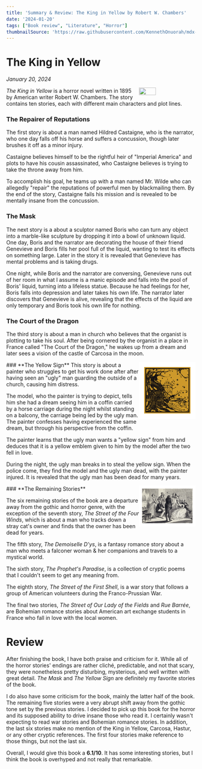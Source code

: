 ```yaml
---
title: 'Summary & Review: The King in Yellow by Robert W. Chambers'
date: '2024-01-20'
tags: ["Book review", "Literature", "Horror"]
thumbnailSource: 'https://raw.githubusercontent.com/KennethOnuorah/mdx-blogposts/main/images/thumbnails/yellow_king.png'
---
```


# **The King in Yellow**
*January 20, 2024*

<img align="right" width="30%" height="30%" src="https://raw.githubusercontent.com/KennethOnuorah/mdx-blogposts/main/images/articles/yellow_king.png">

*The King in Yellow* is a horror novel written in 1895 by American writer Robert W. Chambers. The story contains ten stories, each with different main characters and plot lines.

### **The Repairer of Reputations**

The first story is about a man named Hildred Castaigne, who is the narrator, who one day falls off his horse and suffers a concussion, though later brushes it off as a minor injury. 

Castaigne believes himself to be the rightful heir of "Imperial America" and plots to have his cousin assassinated, who Castaigne believes is trying to take the throne away from him. 

To accomplish his goal, he teams up with a man named Mr. Wilde who can allegedly "repair" the reputations of powerful men by blackmailing them. By the end of the story, Castaigne fails his mission and is revealed to be mentally insane from the concussion.

### **The Mask**

The next story is a about a sculptor named Boris who can turn any object into a marble-like sculpture by dropping it into a bowl of unknown liquid. One day, Boris and the narrator are decorating the house of their friend Genevieve and Boris fills her pool full of the liquid, wanting to test its effects on something large. Later in the story it is revealed that Genevieve has mental problems and is taking drugs.

One night, while Boris and the narrator are conversing, Genevieve runs out of her room in what I assume is a manic episode and falls into the pool of Boris' liquid, turning into a lifeless statue. Because he had feelings for her, Boris falls into depression and later takes his own life. The narrator later discovers that Genevieve is alive, revealing that the effects of the liquid are  only temporary and Boris took his own life for nothing.

### **The Court of the Dragon**

The third story is about a man in church who believes that the organist is plotting to take his soul. After being cornered by the organist in a place in France called "The Court of the Dragon," he wakes up from a dream and later sees a vision of the castle of Carcosa in the moon.

<img align="right" width="30%" height="30%" src="https://raw.githubusercontent.com/KennethOnuorah/mdx-blogposts/main/images/articles/the_yellow_sign.png">
### **The Yellow Sign**
This story is about a painter who struggles to get his work done after after having seen an "ugly" man guarding the outside of a church, causing him distress.

The model, who the painter is trying to depict, tells him she had a dream seeing him in a coffin carried by a horse carriage during the night whilst standing on a balcony, the carriage being led by the ugly man. The painter confesses having experienced the same dream, but through his perspective from the coffin.

The painter learns that the ugly man wants a "yellow sign" from him and deduces that it is a yellow emblem given to him by the model after the two fell in love. 

During the night, the ugly man breaks in to steal the yellow sign. When the police come, they find the model and the ugly man dead, with the painter injured. It is revealed that the ugly man has been dead for many years.

<img align="right" width="30%" height="30%" src="https://raw.githubusercontent.com/KennethOnuorah/mdx-blogposts/main/images/articles/bohemians.png">
### **The Remaining Stories**

The six remaining stories of the book are a departure away from the gothic and horror genre, with the exception of the seventh story, *The Street of the Four Winds*, which is about a man who tracks down a stray cat's owner and finds that the owner has been dead for years. 

The fifth story, *The Demoiselle D'ys*, is a fantasy romance story about a man who meets a falconer woman & her companions and travels to a mystical world. 

The sixth story, *The Prophet's Paradise*, is a collection of cryptic poems that I couldn't seem to get any meaning from. 

The eighth story, *The Street of the First Shell*, is a war story that follows a group of American volunteers during the Franco-Prussian War.

The final two stories, *The Street of Our Lady of the Fields* and *Rue Barrée*, are Bohemian romance stories about American art exchange students in France who fall in love with the local women.

# **Review**

After finishing the book, I have both praise and criticism for it. While all of the horror stories' endings are rather cliché, predictable, and not that scary, they were nonetheless pretty disturbing, mysterious, and well written with great detail. *The Mask* and *The Yellow Sign* are definitely my favorite stories of the book.

I do also have some criticism for the book, mainly the latter half of the book. The remaining five stories were a very abrupt shift away from the gothic tone set by the previous stories. I decided to pick up this book for the horror and its supposed ability to drive insane those who read it. I certainly wasn't expecting to read war stories and Bohemian romance stories. In addition, the last six stories make no mention of the King in Yellow, Carcosa, Hastur, or any other cryptic references. The first four stories make reference to those things, but not the last six. 

Overall, I would give this book a **6.1/10**. It has some interesting stories, but I think the book is overhyped and not really that remarkable.